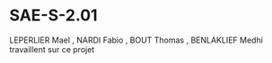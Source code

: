 # SAE-S-2.01
LEPERLIER Mael , NARDI Fabio , BOUT Thomas , BENLAKLIEF Medhi travaillent sur ce projet
